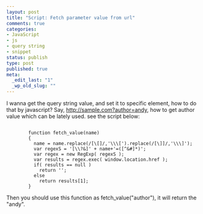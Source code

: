 ```yaml
--- 
layout: post
title: "Script: Fetch parameter value from url"
comments: true
categories: 
- JavaScript
- js
- query string
- snippet
status: publish
type: post
published: true
meta: 
  _edit_last: "1"
  _wp_old_slug: ""
---
```

I wanna get the query string value, and set it to specific element, how to do that by javascript?
Say, http://sample.com?author=andy, how to get author value which can be lately used. see the script below:
<pre><code land='javascript'>
        function fetch_value(name)
        {
          name = name.replace(/[\[]/,'\\\[').replace(/[\]]/,'\\\]');
          var regexS = '[\\?&]' + name+'=([^&#]*)';
          var regex = new RegExp( regexS );
          var results = regex.exec( window.location.href );
          if( results == null )
            return '';
          else
            return results[1];
        }
</code></pre>
Then you should use this function as fetch_value("author"), it will return the "andy".
